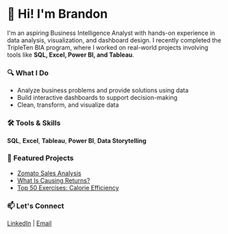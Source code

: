 # 👋 Hi! I'm Brandon

I'm an aspiring Business Intelligence Analyst with hands-on experience in data analysis, visualization, and dashboard design. I recently completed the TripleTen BIA program, where I worked on real-world projects involving tools like **SQL, Excel, Power BI, and Tableau**.

### 🔍 What I Do
- Analyze business problems and provide solutions using data 
- Build interactive dashboards to support decision-making  
- Clean, transform, and visualize data 

### 🛠 Tools & Skills
**SQL**, **Excel**, **Tableau**, **Power BI**, **Data Storytelling**

### 📁 Featured Projects
- [Zomato Sales Analysis](https://github.com/LeetleCoder/Data-Projects-TripleTen/tree/main/TripleTen_Final_Project)
- [What Is Causing Returns?](https://github.com/LeetleCoder/Data-Projects-TripleTen/tree/main/TripleTen_Sprint_5_Project)
- [Top 50 Exercises: Calorie Efficiency](https://github.com/LeetleCoder/Data-Projects-TripleTen/tree/main/TripleTen_May_Code_Pudding)

### 📫 Let's Connect
[LinkedIn](https://www.linkedin.com/in/brandon-lopez-2aa334131/) | [Email](mailto:Scottrocks2003@gmail.com)
